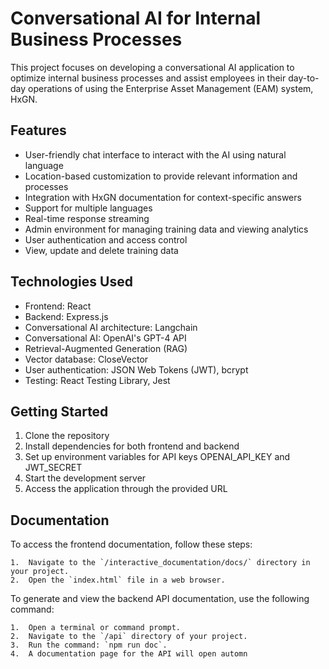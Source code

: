 # Conversational AI for Internal Business Processes

This project focuses on developing a conversational AI application to optimize internal business processes and assist employees in their day-to-day operations of using the Enterprise Asset Management (EAM) system, HxGN.

## Features

-   User-friendly chat interface to interact with the AI using natural language
-   Location-based customization to provide relevant information and processes
-   Integration with HxGN documentation for context-specific answers
-   Support for multiple languages
-   Real-time response streaming
-   Admin environment for managing training data and viewing analytics
-   User authentication and access control
-  View, update and delete training data

## Technologies Used

-   Frontend: React
-   Backend: Express.js
-  Conversational AI architecture: Langchain 
-   Conversational AI: OpenAI's GPT-4 API
-   Retrieval-Augmented Generation (RAG)
-   Vector database: CloseVector
-   User authentication: JSON Web Tokens (JWT), bcrypt
-   Testing: React Testing Library, Jest

## Getting Started

1.  Clone the repository
2.  Install dependencies for both frontend and backend
3.  Set up environment variables for API keys
        OPENAI_API_KEY and JWT_SECRET
4.  Start the development server
5.  Access the application through the provided URL

## Documentation
To access the frontend documentation, follow these steps:

    1.  Navigate to the `/interactive_documentation/docs/` directory in your project.
    2.  Open the `index.html` file in a web browser.

To generate and view the backend API documentation, use the following command:

    1.  Open a terminal or command prompt.
    2.  Navigate to the `/api` directory of your project.
    3.  Run the command: `npm run doc`.
    4.  A documentation page for the API will open automn